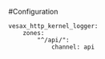 #Configuration
```
vesax_http_kernel_logger:
    zones:
        "^/api/":
            channel: api
```
